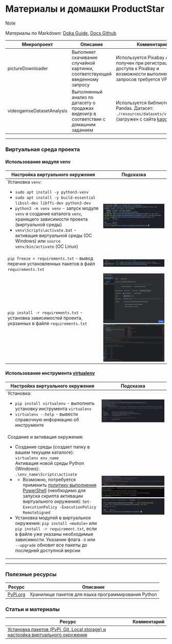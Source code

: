 # Материалы и домашки ProductStar

> [!NOTE]
> Материалы по Markdown: 
[Doka Guide](https://doka.guide/tools/markdown/), [Docs Github](https://docs.github.com/ru/get-started/writing-on-github/getting-started-with-writing-and-formatting-on-github/basic-writing-and-formatting-syntax)

| Микропроект | Описание | Комментарий |
|------|------|------|
|pictureDownloader | Выполняет скачивание случайной картинки, соответствующей введенному запросу | Используется Pixabay API. Ключ получен при регистрации. Для доступа к Pixabay и возможности выполнения запросов требуется VPN |
| videogamseDatasetAnalysis | Выполненный анализ по датасету о продажах видеоигр в соответствии с домашним заданием | Используется библиотека Pandas. Датасет: `./resources/datasets/vgsales.csv` (загружен с сайта [kaggle.com](https://www.kaggle.com/datasets/gregorut/videogamesales)) |
---
### Виртуальная среда проекта

#### Использование модуля venv
|Настройка виртуального окружения |Подсказка |
|------|------|
|Установка `venv`: <ul><li>`sudo apt install -y python3-venv `</li><li>`sudo apt install -y build-essential libssl-dev libffi-dev python3-dev`</li><li>`python3 -m venv venv` - запуск модуля `venv` и создание каталога `venv`, хранящего зависимости проекта (виртуальной среды)</li><li>`venv\Scripts\activate.bat` - активация виртуальной среды (ОС Windows) или `source venv/bin/activate` (ОС Linux)</li></ul> | ![Venv running + Pip list output](./img/venv_run_2.png) |
|`pip freeze > requirements.txt` - вывод перечня установленных пакетов в файл `requirements.txt`| ![pip freeze result](./img/pip_freeze.png) |
|`pip install -r requirements.txt` - установка зависимостей проекта, указанных в файле `requirements.txt`|![venv in PyCharm](./img/venv_pycharm.png)<br>![install requirements from requirements.txt in PyCharm](./img/install_requirements_pycharm.png)|

#### Использование инструмента [virtualenv](https://virtualenv.pypa.io/en/latest/installation.html)
| Настройка виртуального окружения | Подсказка |
|------|------|
|Установка: <ul><li>`pip install virtualenv` - выполнить установку инструмента `virtualenv`</li><li>`virtualenv --help` - вывести справочную информацию об инструменте</li></ul>  |![virtualenv_installation](./img/virtualenv_installation.png) |
|Создание и активация окружения: <ul><li>Создание среды (создает папку в вашем текущем каталоге): `virtualenv env_name`</li>Активация новой среды Python (Windows): `.\env_name\Scripts\activate`<li><ul><li>Возможно, потребуется применить [политику выполнения PowerShell](https://learn.microsoft.com/ru-ru/powershell/module/microsoft.powershell.core/about/about_execution_policies?view=powershell-7.4) (необходимо для запуска скрипта активации виртуального окружения): `Set-ExecutionPolicy -ExecutionPolicy RemoteSigned`</li></ul></li><li>Установка модулей в виртуальное окружение: `pip install <module>` или `pip install -r requirement.txt`, если в файле уже указаны необходимые зависимости. Указание флага `-U` или `--upgrade` обновит все пакеты до последней доступной версии</li></ul> | ![virtualenv_activation](./img/virtualenv_activation.png)![](./img/shell_policy.png)![](./img/virtualenv_run.png)|
---
### Полезные ресурсы
| Ресурс | Описание |
|---|---|
| [PyPi.org](https://pypi.org/) | Хранилище пакетов для языка программирования Python |

### Статьи и материалы
| Ресурс                                                                              | Комментарий |
|-------------------------------------------------------------------------------------|-------------|
| [Установка пакетов (PyPi, Git, Local storage) и настройка виртуального окружения](https://packaging.python.org/en/latest/tutorials/installing-packages/) |             |
